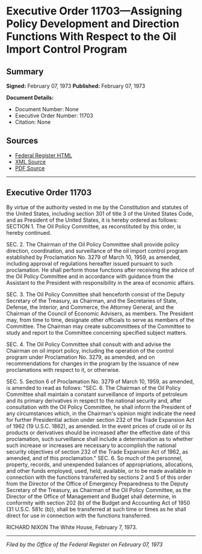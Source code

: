 # Executive Order 11703—Assigning Policy Development and Direction Functions With Respect to the Oil Import Control Program

## Summary

**Signed:** February 07, 1973
**Published:** February 07, 1973

**Document Details:**
- Document Number: None
- Executive Order Number: 11703
- Citation: None

## Sources
- [Federal Register HTML](https://www.presidency.ucsb.edu/documents/executive-order-11703-assigning-policy-development-and-direction-functions-with-respect)
- [XML Source](None)
- [PDF Source](None)

---

## Executive Order 11703

By virtue of the authority vested in me by the Constitution and statutes of the United States, including section 301 of title 3 of the United States Code, and as President of the United States, it is hereby ordered as follows:
SECTION 1. The Oil Policy Committee, as reconstituted by this order, is hereby continued.

SEC. 2. The Chairman of the Oil Policy Committee shall provide policy direction, coordination, and surveillance of the oil import control program established by Proclamation No. 3279 of March 10, 1959, as amended, including approval of regulations hereafter issued pursuant to such proclamation. He shall perform those functions after receiving the advice of the Oil Policy Committee and in accordance with guidance from the Assistant to the President with responsibility in the area of economic affairs.

SEC. 3. The Oil Policy Committee shall henceforth consist of the Deputy Secretary of the Treasury, as Chairman, and the Secretaries of State, Defense, the Interior, and Commerce, the Attorney General, and the Chairman of the Council of Economic Advisers, as members. The President may, from time to time, designate other officials to serve as members of the Committee. The Chairman may create subcommittees of the Committee to study and report to the Committee concerning specified subject matters.

SEC. 4. The Oil Policy Committee shall consult with and advise the Chairman on oil import policy, including the operation of the control program under Proclamation No. 3279, as amended, and on recommendations for changes in the program by the issuance of new proclamations with respect to it, or otherwise.

SEC. 5. Section 6 of Proclamation No. 3279 of March 10, 1959, as amended, is amended to read as follows:
"SEC. 6. The Chairman of the Oil Policy Committee shall maintain a constant surveillance of imports of petroleum and its primary derivatives in respect to the national security and, after consultation with the Oil Policy Committee, he shall inform the President of any circumstances which, in the Chairman's opinion might indicate the need for further Presidential action under section 232 of the Trade Expansion Act of 1962 (19 U.S.C. 1862), as amended. In the event prices of crude oil or its products or derivatives should be increased after the effective date of this proclamation, such surveillance shall include a determination as to whether such increase or increases are necessary to accomplish the national security objectives of section 232 of the Trade Expansion Act of 1962, as amended, and of this proclamation."
SEC. 6. So much of the personnel, property, records, and unexpended balances of appropriations, allocations, and other funds employed, used, held, available, or to be made available in connection with the functions transferred by sections 2 and 5 of this order from the Director of the Office of Emergency Preparedness to the Deputy Secretary of the Treasury, as Chairman of the Oil Policy Committee, as the Director of the Office of Management and Budget shall determine, in conformity with section 202 (b) of the Budget and Accounting Act of 1950 (31 U.S.C. 581c (b)), shall be transferred at such time or times as he shall direct for use in connection with the functions transferred.

RICHARD NIXON
The White House,
February 7, 1973.

---

*Filed by the Office of the Federal Register on February 07, 1973*
